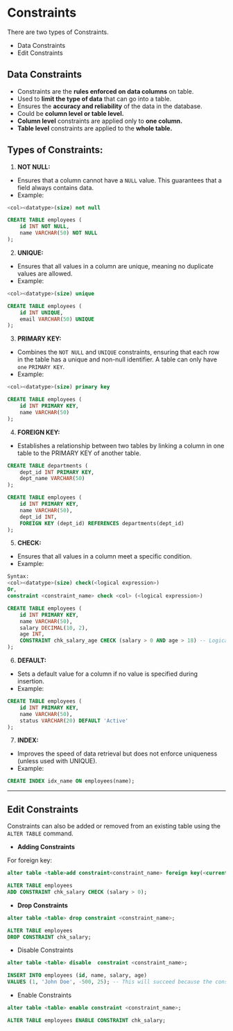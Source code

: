 # Constraints

There are two types of Constraints.
- Data Constraints
- Edit Constraints

## Data Constraints
- Constraints are the **rules enforced on data columns** on table.
- Used to **limit the type of data** that can go into a table.
- Ensures the **accuracy and reliability** of the data in the database.
- Could be **column level or table level.**
- **Column level** constraints are applied only to **one column.**
- **Table level** constraints are applied to the **whole table.**

## Types of Constraints:
1. **NOT NULL:**
- Ensures that a column cannot have a `NULL` value. This guarantees that a field always contains data.
- Example:
```sql
<col><datatype>(size) not null
```
```sql
CREATE TABLE employees (
    id INT NOT NULL,
    name VARCHAR(50) NOT NULL
);
```
2. **UNIQUE:**
- Ensures that all values in a column are unique, meaning no duplicate values are allowed.
- Example:
```sql
<col><datatype>(size) unique
```
```sql
CREATE TABLE employees (
    id INT UNIQUE,
    email VARCHAR(50) UNIQUE
);
```

3. **PRIMARY KEY:**
- Combines the `NOT NULL` and `UNIQUE` constraints, ensuring that each row in the table has a unique and non-null identifier. A table can only have `one` `PRIMARY KEY`.
- Example:
```sql
<col><datatype>(size) primary key
```
```sql
CREATE TABLE employees (
    id INT PRIMARY KEY,
    name VARCHAR(50)
);
```

4. **FOREIGN KEY:**
- Establishes a relationship between two tables by linking a column in one table to the PRIMARY KEY of another table.
```sql
CREATE TABLE departments (
    dept_id INT PRIMARY KEY,
    dept_name VARCHAR(50)
);

CREATE TABLE employees (
    id INT PRIMARY KEY,
    name VARCHAR(50),
    dept_id INT,
    FOREIGN KEY (dept_id) REFERENCES departments(dept_id)
);
```

5. **CHECK:**
- Ensures that all values in a column meet a specific condition.
- Example:
```sql
Syntax: 
<col><datatype>(size) check(<logical expression>)
Or,
constraint <constraint_name> check <col> (<logical expression>)
```
```sql
CREATE TABLE employees (
    id INT PRIMARY KEY,
    name VARCHAR(50),
    salary DECIMAL(10, 2),
    age INT,
    CONSTRAINT chk_salary_age CHECK (salary > 0 AND age > 18) -- Logical condition applied to multiple columns
);
```

6. **DEFAULT:**
- Sets a default value for a column if no value is specified during insertion.
- Example:
```sql
CREATE TABLE employees (
    id INT PRIMARY KEY,
    name VARCHAR(50),
    status VARCHAR(20) DEFAULT 'Active'
);
```

7. **INDEX:**
- Improves the speed of data retrieval but does not enforce uniqueness (unless used with UNIQUE).
- Example:
```sql
CREATE INDEX idx_name ON employees(name);
```

---

## Edit Constraints

Constraints can also be added or removed from an existing table using the `ALTER TABLE` command.

- **Adding Constraints**

For foreign key:
```sql
alter table <table>add constraint<constraint_name> foreign key(<current table col>) references <reference table name>(<reference col>);
```
```sql
ALTER TABLE employees
ADD CONSTRAINT chk_salary CHECK (salary > 0);
```

- **Drop Constraints**
```sql
alter table <table> drop constraint <constraint_name>;
```
```sql
ALTER TABLE employees
DROP CONSTRAINT chk_salary;
```

- Disable Constraints
```sql
alter table <table> disable  constraint <constraint_name>;
```
```sql
INSERT INTO employees (id, name, salary, age) 
VALUES (1, 'John Doe', -500, 25); -- This will succeed because the constraint is disabled

```

- Enable Constraints
```sql
alter table <table> enable constraint <constraint_name>;
```
```sql
ALTER TABLE employees ENABLE CONSTRAINT chk_salary;
```
